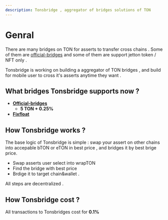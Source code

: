 ```yaml
---
description: Tonsbridge , aggregator of bridges solutions of TON
---
```


# Genral

There are many bridges on TON for asserts to transfer cross chains . Some of them are [official-bridges](https://bridge.ton.org/) and some of them are support jetton token / NFT only .&#x20;

Tonsbridge is working on building a aggregator of TON bridges , and build for mobile user to cross it's asserts anytime they want .

## What bridges Tonsbridge supports now ?

* [**Official-bridges**](https://bridge.ton.org/)
  * **5 TON + 0.25%**
* [**Fixfloat**](https://fixedfloat.com/)

## How Tonsbridge works ?

The base logic of Tonsbridge is simple : swap your assert on other chains into accepable bTON or eTON in best price , and bridges it by best brige price.&#x20;

* Swap asserts user select into wrapTON
* Find the bridge with best price&#x20;
* Brdige it to target chain\&wallet .

All steps are decentralized .

## How Tonsbridge cost ?

All transactions to Tonsbridges cost for **0.1%**
